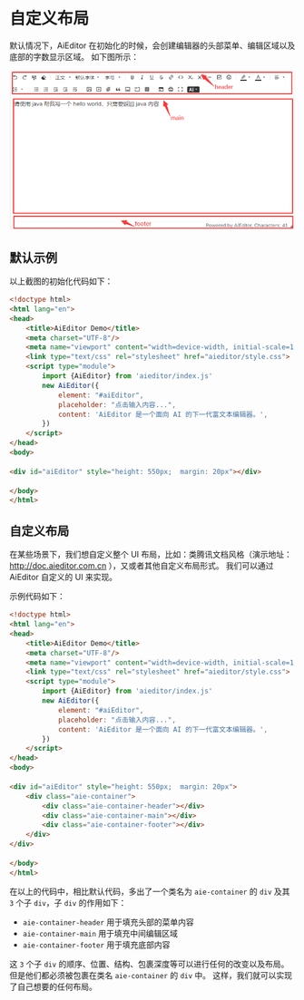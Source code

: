 # 自定义布局

默认情况下，AiEditor 在初始化的时候，会创建编辑器的头部菜单、编辑区域以及底部的字数显示区域。
如下图所示：

![](../../assets/image/aieditor-areas.png)

## 默认示例

以上截图的初始化代码如下：

```html
<!doctype html>
<html lang="en">
<head>
    <title>AiEditor Demo</title>
    <meta charset="UTF-8"/>
    <meta name="viewport" content="width=device-width, initial-scale=1.0"/>
    <link type="text/css" rel="stylesheet" href="aieditor/style.css">
    <script type="module">
        import {AiEditor} from 'aieditor/index.js'
        new AiEditor({
            element: "#aiEditor",
            placeholder: "点击输入内容...",
            content: 'AiEditor 是一个面向 AI 的下一代富文本编辑器。',
        })
    </script>
</head>
<body>

<div id="aiEditor" style="height: 550px;  margin: 20px"></div>

</body>
</html>
```

## 自定义布局

在某些场景下，我们想自定义整个 UI 布局，比如：类腾讯文档风格（演示地址： http://doc.aieditor.com.cn ），又或者其他自定义布局形式。
我们可以通过 AiEditor 自定义的 UI 来实现。



示例代码如下：

```html 20-24
<!doctype html>
<html lang="en">
<head>
    <title>AiEditor Demo</title>
    <meta charset="UTF-8"/>
    <meta name="viewport" content="width=device-width, initial-scale=1.0"/>
    <link type="text/css" rel="stylesheet" href="aieditor/style.css">
    <script type="module">
        import {AiEditor} from 'aieditor/index.js'
        new AiEditor({
            element: "#aiEditor",
            placeholder: "点击输入内容...",
            content: 'AiEditor 是一个面向 AI 的下一代富文本编辑器。',
        })
    </script>
</head>
<body>

<div id="aiEditor" style="height: 550px;  margin: 20px">
    <div class="aie-container">
        <div class="aie-container-header"></div>
        <div class="aie-container-main"></div>
        <div class="aie-container-footer"></div>
    </div>
</div>

</body>
</html>
```

在以上的代码中，相比默认代码，多出了一个类名为 `aie-container` 的 `div` 及其 `3` 个子 `div`，子 `div` 的作用如下：
- `aie-container-header` 用于填充头部的菜单内容
- `aie-container-main` 用于填充中间编辑区域
- `aie-container-footer` 用于填充底部内容

这 `3` 个子 `div` 的顺序、位置、结构、包裹深度等可以进行任何的改变以及布局。但是他们都必须被包裹在类名 `aie-container` 的 `div` 中。
这样，我们就可以实现了自己想要的任何布局。
